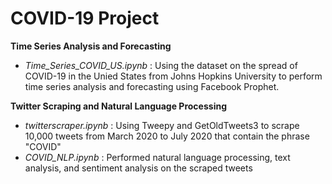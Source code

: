 # COVID-19 Project

**Time Series Analysis and Forecasting**
- *Time_Series_COVID_US.ipynb* : Using the dataset on the spread of COVID-19 in the Unied States from Johns Hopkins University to perform time series analysis and forecasting using Facebook Prophet.


**Twitter Scraping and Natural Language Processing**
- *twitterscraper.ipynb* : Using Tweepy and GetOldTweets3 to scrape 10,000 tweets from March 2020 to July 2020 that contain the phrase "COVID"
- *COVID_NLP.ipynb* : Performed natural language processing, text analysis, and sentiment analysis on the scraped tweets
